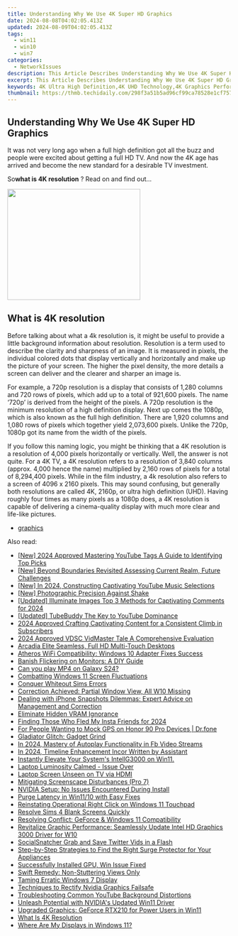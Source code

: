 ```yaml
---
title: Understanding Why We Use 4K Super HD Graphics
date: 2024-08-08T04:02:05.413Z
updated: 2024-08-09T04:02:05.413Z
tags:
  - win11
  - win10
  - win7
categories:
  - NetworkIssues
description: This Article Describes Understanding Why We Use 4K Super HD Graphics
excerpt: This Article Describes Understanding Why We Use 4K Super HD Graphics
keywords: 4K Ultra High Definition,4K UHD Technology,4K Graphics Performance,Super HD Display Capability,High-Resolution Imaging,HD Graphics Quality Comparison,Enhanced Visual Experience
thumbnail: https://thmb.techidaily.com/298f3a51b5ad96cf99ca78528e1cf7576a8f7bf919402e8696c70895bc723b47.jpg
---
```


## Understanding Why We Use 4K Super HD Graphics

 It was not very long ago when a full high definition got all the buzz and people were excited about getting a full HD TV. And now the 4K age has arrived and become the new standard for a desirable TV investment.

 So**what is 4K resolution** ? Read on and find out…

<!-- affiliate ads begin -->
<a href="https://modlily.sjv.io/c/5597632/2072819/17059" target="_top" id="2072819"><img src="//a.impactradius-go.com/display-ad/17059-2072819" border="0" alt="" width="300" height="250"/></a><img height="0" width="0" src="https://imp.pxf.io/i/5597632/2072819/17059" style="position:absolute;visibility:hidden;" border="0" />
<!-- affiliate ads end -->
## What is 4K resolution

 Before talking about what a 4k resolution is, it might be useful to provide a little background information about resolution. Resolution is a term used to describe the clarity and sharpness of an image. It is measured in pixels, the individual colored dots that display vertically and horizontally and make up the picture of your screen. The higher the pixel density, the more details a screen can deliver and the clearer and sharper an image is.

 For example, a 720p resolution is a display that consists of 1,280 columns and 720 rows of pixels, which add up to a total of 921,600 pixels. The name ‘720p’ is derived from the height of the pixels. A 720p resolution is the minimum resolution of a high definition display. Next up comes the 1080p, which is also known as the full high definition. There are 1,920 columns and 1,080 rows of pixels which together yield 2,073,600 pixels. Unlike the 720p, 1080p got its name from the width of the pixels.

 If you follow this naming logic, you might be thinking that a 4K resolution is a resolution of 4,000 pixels horizontally or vertically. Well, the answer is not quite. For a 4K TV, a 4K resolution refers to a resolution of 3,840 columns (approx. 4,000 hence the name) multiplied by 2,160 rows of pixels for a total of 8,294,400 pixels. While in the film industry, a 4k resolution also refers to a screen of 4096 x 2160 pixels. This may sound confusing, but generally both resolutions are called 4K, 2160p, or ultra high definition (UHD). Having roughly four times as many pixels as a 1080p does, a 4K resolution is capable of delivering a cinema-quality display with much more clear and life-like pictures.

* [graphics](https://tools.techidaily.com/drivereasy/download/)

<ins class="adsbygoogle"
     style="display:block"
     data-ad-format="autorelaxed"
     data-ad-client="ca-pub-7571918770474297"
     data-ad-slot="1223367746"></ins>



<ins class="adsbygoogle"
     style="display:block"
     data-ad-client="ca-pub-7571918770474297"
     data-ad-slot="8358498916"
     data-ad-format="auto"
     data-full-width-responsive="true"></ins>





<span class="atpl-alsoreadstyle">Also read:</span>
<div><ul>
<li><a href="https://youtube-web.techidaily.com/024-approved-mastering-youtube-tags-a-guide-to-identifying-top-picks/"><u>[New] 2024 Approved  Mastering YouTube Tags  A Guide to Identifying Top Picks</u></a></li>
<li><a href="https://extra-resources.techidaily.com/new-beyond-boundaries-revisited-assessing-current-realm-future-challenges/"><u>[New] Beyond Boundaries Revisited  Assessing Current Realm, Future Challenges</u></a></li>
<li><a href="https://youtube-data.techidaily.com/n-2024-constructing-captivating-youtube-music-selections/"><u>[New] In 2024, Constructing Captivating YouTube Music Selections</u></a></li>
<li><a href="https://extra-skills.techidaily.com/new-photographic-precision-against-shake/"><u>[New] Photographic Precision Against Shake</u></a></li>
<li><a href="https://instagram-videos.techidaily.com/updated-illuminate-images-top-3-methods-for-captivating-comments-for-2024/"><u>[Updated] Illuminate Images  Top 3 Methods for Captivating Comments for 2024</u></a></li>
<li><a href="https://eaxpv-info.techidaily.com/updated-tubebuddy-the-key-to-youtube-dominance/"><u>[Updated] TubeBuddy  The Key to YouTube Dominance</u></a></li>
<li><a href="https://extra-lessons.techidaily.com/2024-approved-crafting-captivating-content-for-a-consistent-climb-in-subscribers/"><u>2024 Approved  Crafting Captivating Content for a Consistent Climb in Subscribers</u></a></li>
<li><a href="https://video-screen-grab.techidaily.com/2024-approved-vdsc-vidmaster-tale-a-comprehensive-evaluation/"><u>2024 Approved  VDSC VidMaster Tale  A Comprehensive Evaluation</u></a></li>
<li><a href="https://extra-resources.techidaily.com/arcadia-elite-seamless-full-hd-multi-touch-desktops/"><u>Arcadia Elite  Seamless, Full HD Multi-Touch Desktops</u></a></li>
<li><a href="https://network-issues.techidaily.com/atheros-wifi-compatibility-windows-10-adapter-fixes-success/"><u>Atheros WiFi Compatibility: Windows 10 Adapter Fixes Success</u></a></li>
<li><a href="https://network-issues.techidaily.com/banish-flickering-on-monitors-a-diy-guide/"><u>Banish Flickering on Monitors: A DIY Guide</u></a></li>
<li><a href="https://phone-solutions.techidaily.com/can-you-play-mp4-on-galaxy-s24-by-aiseesoft-video-converter-play-mp4-on-android/"><u>Can you play MP4 on Galaxy S24?</u></a></li>
<li><a href="https://network-issues.techidaily.com/combatting-windows-11-screen-fluctuations/"><u>Combatting Windows 11 Screen Fluctuations</u></a></li>
<li><a href="https://network-issues.techidaily.com/conquer-whiteout-sims-errors/"><u>Conquer Whiteout Sims Errors</u></a></li>
<li><a href="https://network-issues.techidaily.com/correction-achieved-partial-window-view-all-w10-missing/"><u>Correction Achieved: Partial Window View, All W10 Missing</u></a></li>
<li><a href="https://fox-that.techidaily.com/dealing-with-iphone-snapshots-dilemmas-expert-advice-on-management-and-correction/"><u>Dealing with iPhone Snapshots Dilemmas: Expert Advice on Management and Correction</u></a></li>
<li><a href="https://network-issues.techidaily.com/eliminate-hidden-vram-ignorance/"><u>Eliminate Hidden VRAM Ignorance</u></a></li>
<li><a href="https://instagram-video-recordings.techidaily.com/finding-those-who-fled-my-insta-friends-for-2024/"><u>Finding Those Who Fled  My Insta Friends for 2024</u></a></li>
<li><a href="https://android-location.techidaily.com/for-people-wanting-to-mock-gps-on-honor-90-pro-devices-drfone-by-drfone-virtual/"><u>For People Wanting to Mock GPS on Honor 90 Pro Devices | Dr.fone</u></a></li>
<li><a href="https://network-issues.techidaily.com/gladiator-glitch-gadget-grind/"><u>Gladiator Glitch: Gadget Grind</u></a></li>
<li><a href="https://facebook-video-recording.techidaily.com/in-2024-mastery-of-autoplay-functionality-in-fb-video-streams/"><u>In 2024, Mastery of Autoplay Functionality in Fb Video Streams</u></a></li>
<li><a href="https://some-approaches.techidaily.com/in-2024-timeline-enhancement-incor-written-by-assistant/"><u>In 2024, Timeline Enhancement  Incor Written by Assistant</u></a></li>
<li><a href="https://network-issues.techidaily.com/instantly-elevate-your-systems-intellg3000-on-win11/"><u>Instantly Elevate Your System's IntellG3000 on Win11.</u></a></li>
<li><a href="https://network-issues.techidaily.com/laptop-luminosity-calmed-issue-over/"><u>Laptop Luminosity Calmed - Issue Over</u></a></li>
<li><a href="https://network-issues.techidaily.com/laptop-screen-unseen-on-tv-via-hdmi/"><u>Laptop Screen Unseen on TV via HDMI</u></a></li>
<li><a href="https://network-issues.techidaily.com/mitigating-screenscape-disturbances-pro-7/"><u>Mitigating Screenscape Disturbances (Pro 7)</u></a></li>
<li><a href="https://network-issues.techidaily.com/nvidia-setup-no-issues-encountered-during-install/"><u>NVIDIA Setup: No Issues Encountered During Install</u></a></li>
<li><a href="https://network-issues.techidaily.com/purge-latency-in-win1110-with-easy-fixes/"><u>Purge Latency in Win11/10 with Easy Fixes</u></a></li>
<li><a href="https://driver-error.techidaily.com/reinstating-operational-right-click-on-windows-11-touchpad/"><u>Reinstating Operational Right Click on Windows 11 Touchpad</u></a></li>
<li><a href="https://network-issues.techidaily.com/resolve-sims-4-blank-screens-quickly/"><u>Resolve Sims 4 Blank Screens Quickly</u></a></li>
<li><a href="https://network-issues.techidaily.com/resolving-conflict-geforce-and-windows-11-compatibility/"><u>Resolving Conflict: GeForce & Windows 11 Compatibility</u></a></li>
<li><a href="https://network-issues.techidaily.com/1719974854754-revitalize-graphic-performance-seamlessly-update-intel-hd-graphics-3000-driver-for-w10/"><u>Revitalize Graphic Performance: Seamlessly Update Intel HD Graphics 3000 Driver for W10</u></a></li>
<li><a href="https://twitter-videos.techidaily.com/socialsnatcher-grab-and-save-twitter-vids-in-a-flash/"><u>SocialSnatcher  Grab and Save Twitter Vids in a Flash</u></a></li>
<li><a href="https://technical-tips.techidaily.com/step-by-step-strategies-to-find-the-right-surge-protector-for-your-appliances/"><u>Step-by-Step Strategies to Find the Right Surge Protector for Your Appliances</u></a></li>
<li><a href="https://network-issues.techidaily.com/successfully-installed-gpu-win-issue-fixed/"><u>Successfully Installed GPU, Win Issue Fixed</u></a></li>
<li><a href="https://network-issues.techidaily.com/swift-remedy-non-stuttering-views-only/"><u>Swift Remedy: Non-Stuttering Views Only</u></a></li>
<li><a href="https://network-issues.techidaily.com/taming-erratic-windows-7-display/"><u>Taming Erratic Windows 7 Display</u></a></li>
<li><a href="https://driver-error.techidaily.com/techniques-to-rectify-nvidia-graphics-failsafe/"><u>Techniques to Rectify Nvidia Graphics Failsafe</u></a></li>
<li><a href="https://network-issues.techidaily.com/troubleshooting-common-youtube-background-distortions/"><u>Troubleshooting Common YouTube Background Distortions</u></a></li>
<li><a href="https://network-issues.techidaily.com/unleash-potential-with-nvidias-updated-win11-driver/"><u>Unleash Potential with NVIDIA's Updated Win11 Driver</u></a></li>
<li><a href="https://network-issues.techidaily.com/upgraded-graphics-geforce-rtx210-for-power-users-in-win11/"><u>Upgraded Graphics: GeForce RTX210 for Power Users in Win11</u></a></li>
<li><a href="https://network-issues.techidaily.com/what-is-4k-resolution/"><u>What Is 4K Resolution</u></a></li>
<li><a href="https://network-issues.techidaily.com/where-are-my-displays-in-windows-11/"><u>Where Are My Displays in Windows 11?</u></a></li>
</ul></div>
